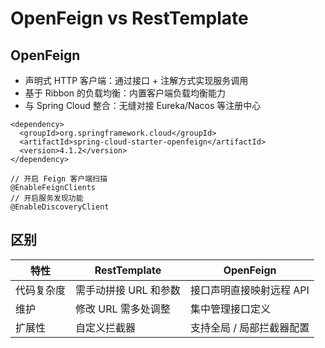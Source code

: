 # OpenFeign vs RestTemplate

## OpenFeign

- 声明式 HTTP 客户端：通过接口 + 注解方式实现服务调用
- 基于 Ribbon 的负载均衡：内置客户端负载均衡能力
- 与 Spring Cloud 整合：无缝对接 Eureka/Nacos 等注册中心

```
<dependency>
  <groupId>org.springframework.cloud</groupId>
  <artifactId>spring-cloud-starter-openfeign</artifactId>
  <version>4.1.2</version>
</dependency>

// 开启 Feign 客户端扫描
@EnableFeignClients
// 开启服务发现功能
@EnableDiscoveryClient 
```

## 区别

| 特性 | RestTemplate | OpenFeign       |
| -- |--------------|-----------------|
|代码复杂度	| 需手动拼接 URL 和参数	 | 接口声明直接映射远程 API  |
|维护	| 修改 URL 需多处调整	 | 集中管理接口定义        |
|扩展性| 	自定义拦截器      | 	支持全局 / 局部拦截器配置 |


